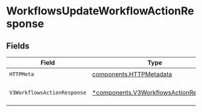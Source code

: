 # WorkflowsUpdateWorkflowActionResponse


## Fields

| Field                                                                                         | Type                                                                                          | Required                                                                                      | Description                                                                                   |
| --------------------------------------------------------------------------------------------- | --------------------------------------------------------------------------------------------- | --------------------------------------------------------------------------------------------- | --------------------------------------------------------------------------------------------- |
| `HTTPMeta`                                                                                    | [components.HTTPMetadata](../../models/components/httpmetadata.md)                            | :heavy_check_mark:                                                                            | N/A                                                                                           |
| `V3WorkflowsActionResponse`                                                                   | [*components.V3WorkflowsActionResponse](../../models/components/v3workflowsactionresponse.md) | :heavy_minus_sign:                                                                            | The request has succeeded.                                                                    |